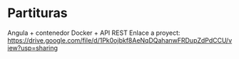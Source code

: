 # Partituras
Angula + contenedor Docker + API REST
Enlace a proyect: https://drive.google.com/file/d/1Pk0ojbkf8AeNqDQahanwFRDupZdPdCCU/view?usp=sharing
